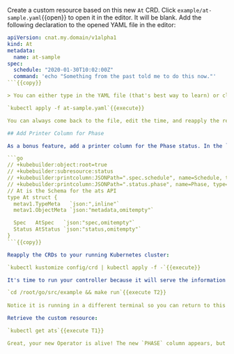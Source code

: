 Create a custom resource based on this new `At` CRD. Click `example/at-sample.yaml`{{open}} to open it in the editor. It will be blank. Add the following declaration to the opened YAML file in the editor:

```yaml
apiVersion: cnat.my.domain/v1alpha1
kind: At
metadata:
  name: at-sample
spec:
  schedule: "2020-01-30T10:02:00Z"
  command: 'echo "Something from the past told me to do this now."'
```{{copy}}

> You can either type in the YAML file (that's best way to learn) or click the `Copy to Clipboard` icon to and paste it into the editor. Notice in the specification section where the schedule and command is specified. Later you will apply a better scheduled time. Submit this resource declaration to Kubernetes.

`kubectl apply -f at-sample.yaml`{{execute}}

You can always come back to the file, edit the time, and reapply the request.

## Add Printer Column for Phase

As a bonus feature, add a printer column for the Phase status. In the `example/api/v1alpha1/at_types.go`{{open}} file, replace the `At struct` so is has the added Kubebuilder markers (as comments) placed above the `At struct` block:

```go
// +kubebuilder:object:root=true
// +kubebuilder:subresource:status
// +kubebuilder:printcolumn:JSONPath=".spec.schedule", name=Schedule, type=string
// +kubebuilder:printcolumn:JSONPath=".status.phase", name=Phase, type=string
// At is the Schema for the ats API
type At struct {
  metav1.TypeMeta   `json:",inline"`
  metav1.ObjectMeta `json:"metadata,omitempty"`

  Spec   AtSpec   `json:"spec,omitempty"`
  Status AtStatus `json:"status,omitempty"`
}
```{{copy}}

Reapply the CRDs to your running Kubernetes cluster:

`kubectl kustomize config/crd | kubectl apply -f -`{{execute}}

It's time to run your controller because it will serve the information for the Phase column. Run the controller:

`cd /root/go/src/example && make run`{{execute T2}}
 
Notice it is running in a different terminal so you can return to this tab so see its activity.

Retrieve the custom resource:

`kubectl get ats`{{execute T1}}

Great, your new Operator is alive! The new `PHASE` column appears, but the value is blank because you have a little more code to write.
